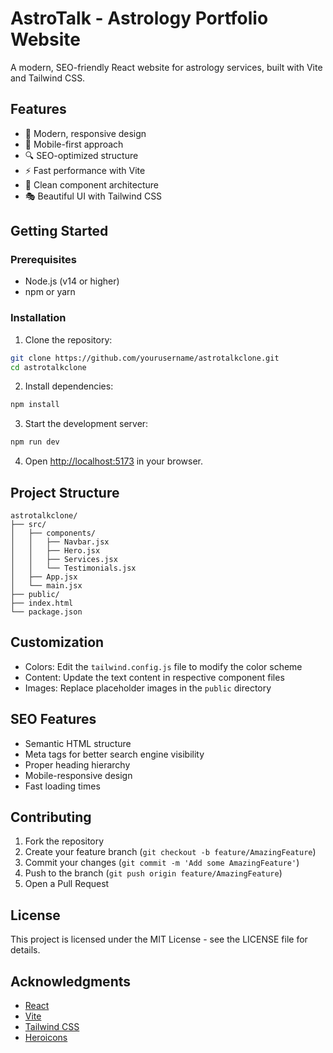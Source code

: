 # AstroTalk - Astrology Portfolio Website

A modern, SEO-friendly React website for astrology services, built with Vite and Tailwind CSS.

## Features

- 🎨 Modern, responsive design
- 📱 Mobile-first approach
- 🔍 SEO-optimized structure
- ⚡ Fast performance with Vite
- 🎯 Clean component architecture
- 🎭 Beautiful UI with Tailwind CSS

## Getting Started

### Prerequisites

- Node.js (v14 or higher)
- npm or yarn

### Installation

1. Clone the repository:
```bash
git clone https://github.com/yourusername/astrotalkclone.git
cd astrotalkclone
```

2. Install dependencies:
```bash
npm install
```

3. Start the development server:
```bash
npm run dev
```

4. Open [http://localhost:5173](http://localhost:5173) in your browser.

## Project Structure

```
astrotalkclone/
├── src/
│   ├── components/
│   │   ├── Navbar.jsx
│   │   ├── Hero.jsx
│   │   ├── Services.jsx
│   │   └── Testimonials.jsx
│   ├── App.jsx
│   └── main.jsx
├── public/
├── index.html
└── package.json
```

## Customization

- Colors: Edit the `tailwind.config.js` file to modify the color scheme
- Content: Update the text content in respective component files
- Images: Replace placeholder images in the `public` directory

## SEO Features

- Semantic HTML structure
- Meta tags for better search engine visibility
- Proper heading hierarchy
- Mobile-responsive design
- Fast loading times

## Contributing

1. Fork the repository
2. Create your feature branch (`git checkout -b feature/AmazingFeature`)
3. Commit your changes (`git commit -m 'Add some AmazingFeature'`)
4. Push to the branch (`git push origin feature/AmazingFeature`)
5. Open a Pull Request

## License

This project is licensed under the MIT License - see the LICENSE file for details.

## Acknowledgments

- [React](https://reactjs.org/)
- [Vite](https://vitejs.dev/)
- [Tailwind CSS](https://tailwindcss.com/)
- [Heroicons](https://heroicons.com/)
